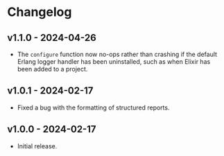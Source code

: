 # Changelog

## v1.1.0 - 2024-04-26

- The `configure` function now no-ops rather than crashing if the default Erlang
  logger handler has been uninstalled, such as when Elixir has been added to a
  project.

## v1.0.1 - 2024-02-17

- Fixed a bug with the formatting of structured reports.

## v1.0.0 - 2024-02-17

- Initial release.
